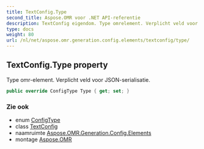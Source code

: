 ```yaml
---
title: TextConfig.Type
second_title: Aspose.OMR voor .NET API-referentie
description: TextConfig eigendom. Type omrelement. Verplicht veld voor JSONserialisatie.
type: docs
weight: 80
url: /nl/net/aspose.omr.generation.config.elements/textconfig/type/
---
```

## TextConfig.Type property

Type omr-element. Verplicht veld voor JSON-serialisatie.

```csharp
public override ConfigType Type { get; set; }
```

### Zie ook

* enum [ConfigType](../../../aspose.omr.generation.config.enums/configtype/)
* class [TextConfig](../)
* naamruimte [Aspose.OMR.Generation.Config.Elements](../../textconfig/)
* montage [Aspose.OMR](../../../)



